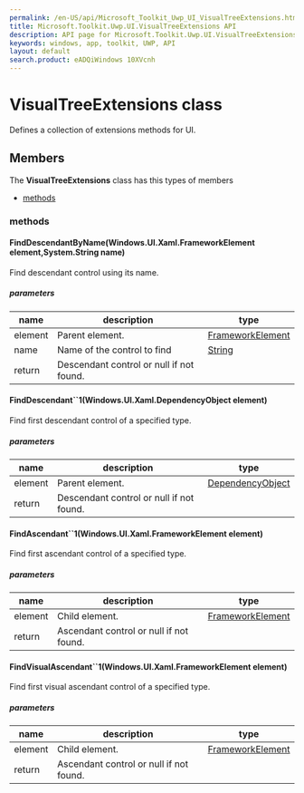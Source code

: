 ```yaml
---
permalink: /en-US/api/Microsoft_Toolkit_Uwp_UI_VisualTreeExtensions.htm
title: Microsoft.Toolkit.Uwp.UI.VisualTreeExtensions API 
description: API page for Microsoft.Toolkit.Uwp.UI.VisualTreeExtensions
keywords: windows, app, toolkit, UWP, API
layout: default
search.product: eADQiWindows 10XVcnh
---
```



# VisualTreeExtensions class

Defines a collection of extensions methods for UI.

## Members

The **VisualTreeExtensions** class has this types of members

* [methods](#methods)

### methods

#### FindDescendantByName(Windows.UI.Xaml.FrameworkElement element,System.String name)

Find descendant control using its name.

##### parameters



| name | description | type || --- | --- | --- || element | Parent element. | [FrameworkElement](https://msdn.microsoft.com/library/windows/apps/Windows.UI.Xaml.FrameworkElement) || name | Name of the control to find | [String](https://msdn.microsoft.com/library/windows/apps/System.String) || return |Descendant control or null if not found. |
#### FindDescendant``1(Windows.UI.Xaml.DependencyObject element)

Find first descendant control of a specified type.

##### parameters



| name | description | type || --- | --- | --- || element | Parent element. | [DependencyObject](https://msdn.microsoft.com/library/windows/apps/Windows.UI.Xaml.DependencyObject) || return |Descendant control or null if not found. |
#### FindAscendant``1(Windows.UI.Xaml.FrameworkElement element)

Find first ascendant control of a specified type.

##### parameters



| name | description | type || --- | --- | --- || element | Child element. | [FrameworkElement](https://msdn.microsoft.com/library/windows/apps/Windows.UI.Xaml.FrameworkElement) || return |Ascendant control or null if not found. |
#### FindVisualAscendant``1(Windows.UI.Xaml.FrameworkElement element)

Find first visual ascendant control of a specified type.

##### parameters



| name | description | type || --- | --- | --- || element | Child element. | [FrameworkElement](https://msdn.microsoft.com/library/windows/apps/Windows.UI.Xaml.FrameworkElement) || return |Ascendant control or null if not found. |